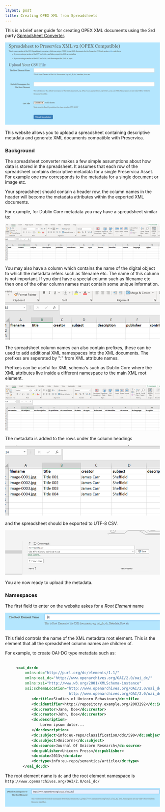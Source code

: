 ```yaml
---
layout: post
title: Creating OPEX XML from Spreadsheets
---
```


This is a brief user guide for creating OPEX XML documents using the 3rd party [Spreadsheet Converter](https://pypreservica.pythonanywhere.com/).

![Spreadsheet Converter](/public/images/converter1.PNG)


This website allows you to upload a spreadsheet containing descriptive metadata and generate XML documents compatible with Preservica.

### Background

The spreadsheet converter makes a few simple assumptions about how data is stored in the spreadsheet. It assumes that each row of the spreadsheet contains descriptive metadata for a single Preservica Asset. For example one row corresponds to the metadata for a single document or image etc.

Your spreadsheet should contain a header row, the column names in the header will become the metadata attributes within the exported XML documents.

For example, for Dublin Core metadata you may have a spreadsheet similar to:

![Spreadsheet Converter](/public/images/converter3.PNG)

You may also have a column which contains the name of the digital object to which the metadata refers such as filename etc. The name of this column is not important. If you dont have a special column such as filename etc then one of the other column names must contain some unique information.

![Spreadsheet Converter](/public/images/converter4.PNG)

The spreadsheet column names can also contain prefixes, these can be used to add additional XML namespaces into the XML documents. The prefixes are seperated by ":" from XML attribute names.

Prefixes can be useful for XML schema's such as Dublin Core where the XML attributes live inside a different namespace to the main XML root element.

![Spreadsheet Converter](/public/images/converter2.PNG)

The metadata is added to the rows under the column headings 

![Spreadsheet Converter](/public/images/converter5.PNG)

and the spreadsheet should be exported to UTF-8 CSV.

![Spreadsheet Converter](/public/images/converter6.PNG)

You are now ready to upload the metadata.

### Namespaces

The first field to enter on the website askes for a *Root Element* name

![Spreadsheet Converter](/public/images/converter7.PNG)

This field controls the name of the XML metadata root element. This is the element that all the spreadsheet column names are children of.

For example, to create OAI-DC type metadata such as:


```xml

     <oai_dc:dc
         xmlns:dc="http://purl.org/dc/elements/1.1/"
         xmlns:oai_dc="http://www.openarchives.org/OAI/2.0/oai_dc/"
         xmlns:xsi="http://www.w3.org/2001/XMLSchema-instance"
         xsi:schemaLocation="http://www.openarchives.org/OAI/2.0/oai_dc/
                             http://www.openarchives.org/OAI/2.0/oai_dc.xsd">
            <dc:title>Studies of Unicorn Behaviour</dc:title>
            <dc:identifier>http://repository.example.org/2003292</dc:identifier>
            <dc:creator>Jane, Doe</dc:creator>
            <dc:creator>John, Doe</dc:creator>
            <dc:description>
                Lorem ipsum dolor...
            </dc:description>
            <dc:subject>info:eu-repo/classification/ddc/590</dc:subject>
            <dc:subject>Unicorns</dc:subject>
            <dc:source>Journal Of Unicorn Research</dc:source>
            <dc:publisher>Unicorn Press</dc:publisher>
            <dc:date>2013</dc:date>
            <dc:type>info:eu-repo/semantics/article</dc:type>
        </oai_dc:dc>


```

The root element name is ```dc``` and the root element namespace is ```http://www.openarchives.org/OAI/2.0/oai_dc/```

![Spreadsheet Converter](/public/images/converter8.PNG)

